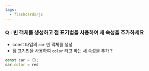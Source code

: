 ```yaml
---
tags:
  - flashcards/js
---
```

### Q : 빈 객체를 생성하고 점 표기법을 사용하여 새 속성을 추가하세요 
- const 타입의 `car` 빈 객체를 생성
- 점 표기법을 사용하여 `color` 라고 하는 새 속성을 추가
?
```js
const car = {};
car.color = red
```